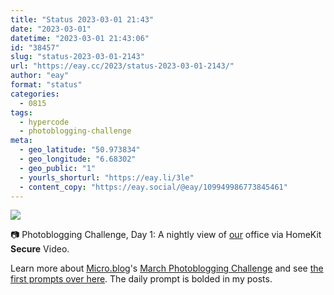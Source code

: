 ```yaml
---
title: "Status 2023-03-01 21:43"
date: "2023-03-01"
datetime: "2023-03-01 21:43:06"
id: "38457"
slug: "status-2023-03-01-2143"
url: "https://eay.cc/2023/status-2023-03-01-2143/"
author: "eay"
format: "status"
categories:
  - 0815
tags:
  - hypercode
  - photoblogging-challenge
meta:
  - geo_latitude: "50.973834"
  - geo_longitude: "6.68302"
  - geo_public: "1"
  - yourls_shorturl: "https://eay.li/3le"
  - content_copy: "https://eay.social/@eay/109949986773845461"
---
```


![](https://eay.cc/uploads/2023/mb-1-secure.jpg)

📷 Photoblogging Challenge, Day 1: A nightly view of [our](https://hypercode.de/) office via HomeKit **Secure** Video.

Learn more about [Micro.blog](https://micro.blog/)'s [March Photoblogging Challenge](https://challenges.micro.blog/2023/02/28/march-photoblogging-challenge.html) and see [the first prompts over here](https://challenges.micro.blog/2023/02/28/week-prompts-day.html). The daily prompt is bolded in my posts.
